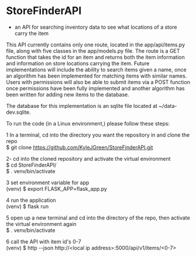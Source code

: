 # StoreFinderAPI
* an API for searching inventory data to see what locations of a store carry the item

This API currently contains only one route, located in the app/api/items.py file, along with five classes in the app/models.py file. The route is a GET function that takes the id for an item and returns both the item information and information on store locations carrying the item. Future implementations will include the ability to search items given a name, once an algorithm has been implemented for matching items with similar names. Users with permissions will also be able to submit items via a POST function once permissions have been fully implemented and another algorithm has been written for adding new items to the database.

The database for this implementation is an sqlite file located at ~/data-dev.sqlite.

To run the code (in a Linux environment,) please follow these steps:

1  In a terminal, cd into the directory you want the repository in and clone the repo  
$ git clone https://github.com/KyleJGreen/StoreFinderAPI.git

2-  cd into the cloned repository and activate the virtual environment  
$ cd StoreFinderAPI/  
$ . venv/bin/activate

3  set environment variable for app  
(venv) $ export FLASK_APP=flask_app.py

4  run the application  
(venv) $ flask run

5  open up a new terminal and cd into the directory of the repo, then activate the virtual environment again  
$ . venv/bin/activate

6  call the API with item id's 0-7  
\(venv) $ http --json http://\<local ip address>:5000/api/v1/items/<0-7>
